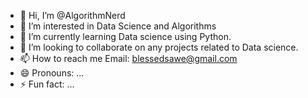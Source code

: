 - 👋 Hi, I’m @AlgorithmNerd
- 👀 I’m interested in Data Science and Algorithms
- 🌱 I’m currently learning Data science using Python.
- 💞️ I’m looking to collaborate on any projects related to Data science.
- 📫 How to reach me Email: blessedsawe@gmail.com
- 😄 Pronouns: ...
- ⚡ Fun fact: ...

<!---
AlgorithmNerd/AlgorithmNerd is a ✨ special ✨ repository because its `README.md` (this file) appears on your GitHub profile.
You can click the Preview link to take a look at your changes.
--->
